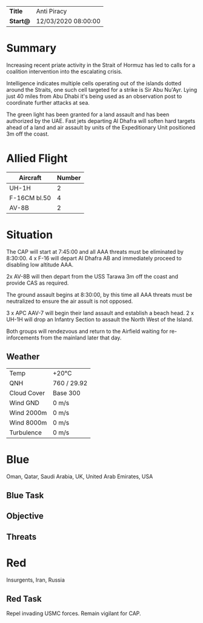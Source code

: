 | | |
| ---- | ---- |
| **Title** | Anti Piracy |
| **Start@** | 12/03/2020 08:00:00

# Summary
Increasing recent priate activity in the Strait of Hormuz has led to calls for a coalition intervention into the escalating crisis.

Intelligence indicates multiple cells operating out of the islands dotted around the Straits, one such cell targeted for a strike is Sir Abu Nu'Ayr. Lying just 40 miles from Abu Dhabi it's being used as an observation post to coordinate further attacks at sea. 

The green light has been granted for a land assault and has been authorized by the UAE. Fast jets departing Al Dhafra will soften hard targets ahead of a land and air assault by units of the Expeditionary Unit positioned 3m off the coast.

# Allied Flight
| Aircraft | Number |
| ---- | ---- |
| UH-1H  | 2 |
| F-16CM bl.50 | 4 |
| AV-8B | 2 |

# Situation
The CAP will start at 7:45:00 and all AAA threats must be eliminated by 8:30:00.
4 x F-16 will depart Al Dhafra AB and immediately proceed to disabling low altitude AAA.

2x AV-8B will then depart from the USS Tarawa 3m off the coast and provide CAS as required.

The ground assault begins at 8:30:00, by this time all AAA threats must be neutralized to ensure the air assult is not opposed.

3 x APC AAV-7 will begin their land assault and establish a beach head.
2 x UH-1H will drop an Infantry Section to assault the North West of the Island. 

Both groups will rendezvous and return to the Airfield waiting for re-inforcements from the mainland later that day.

## Weather
| | |
| ---- | ---- |
| Temp | +20°C
| QNH | 760 / 29.92
| Cloud Cover | Base 300
| Wind GND | 0 m/s |
| Wind 2000m | 0 m/s |
| Wind 8000m | 0 m/s |
| Turbulence | 0 m/s |

# Blue
Oman, Qatar, Saudi Arabia, UK, United Arab Emirates, USA

## Blue Task

## Objective

## Threats

# Red
Insurgents, Iran, Russia

## Red Task
Repel invading USMC forces.
Remain vigilant for CAP.
